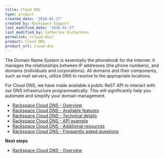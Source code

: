 ```yaml
---
title: Cloud DNS
type: product
created_date: '2016-01-17'
created_by: Rackspace Support
last_modified_date: '2016-01-27'
last_modified_by: Catherine Richardson
permalink: /cloud-dns/
product: Cloud DNS
product_url: cloud-dns
---
```


The Domain Name System is essentially the phonebook for the Internet. It manages the relationships between IP addresses (the phone numbers), and domains (individuals and corporations). All domains and their components, such as mail servers, utilize DNS to resolve to the appropriate locations.

For Cloud DNS, we have made available a public ReST API to interact with our DNS infrastructure programmatically. This will significantly help you automate and simplify your domain management.


- [Rackspace Cloud DNS - Overview](/how-to/rackspace-cloud-dns-overview)
- [Rackspace Cloud DNS - Available features](/how-to/rackspace-cloud-dns-available-features)
- [Rackspace Cloud DNS - Technical details](/how-to/rackspace-cloud-dns-technical-details)
- [Rackspace Cloud DNS - API example](/how-to/rackspace-cloud-dns-api-example)
- [Rackspace Cloud DNS - Additional resources](/how-to/rackspace-cloud-dns-additional-resources)
- [Rackspace Cloud DNS - Frequently asked questions](/how-to/cloud-dns-faq)



**Next steps**

- [Rackspace Cloud DNS - Overview](/how-to/rackspace-cloud-dns-overview)
